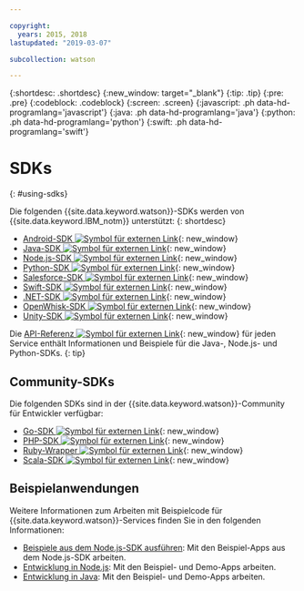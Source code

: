 ```yaml
---

copyright:
  years: 2015, 2018
lastupdated: "2019-03-07"

subcollection: watson

---
```


{:shortdesc: .shortdesc}
{:new_window: target="_blank"}
{:tip: .tip}
{:pre: .pre}
{:codeblock: .codeblock}
{:screen: .screen}
{:javascript: .ph data-hd-programlang='javascript'}
{:java: .ph data-hd-programlang='java'}
{:python: .ph data-hd-programlang='python'}
{:swift: .ph data-hd-programlang='swift'}

# SDKs
{: #using-sdks}

Die folgenden {{site.data.keyword.watson}}-SDKs werden von {{site.data.keyword.IBM_notm}} unterstützt:
{: shortdesc}

* [Android-SDK ![Symbol für externen Link](../../icons/launch-glyph.svg "Symbol für externen Link")](https://github.com/watson-developer-cloud/android-sdk){: new_window}
* [Java-SDK ![Symbol für externen Link](../../icons/launch-glyph.svg "Symbol für externen Link")](https://github.com/watson-developer-cloud/java-sdk){: new_window}
* [Node.js-SDK ![Symbol für externen Link](../../icons/launch-glyph.svg "Symbol für externen Link")](https://github.com/watson-developer-cloud/node-sdk){: new_window}
* [Python-SDK ![Symbol für externen Link](../../icons/launch-glyph.svg "Symbol für externen Link")](https://github.com/watson-developer-cloud/python-sdk){: new_window}
* [Salesforce-SDK ![Symbol für externen Link](../../icons/launch-glyph.svg "Symbol für externen Link")](https://github.com/watson-developer-cloud/salesforce-sdk){: new_window}
* [Swift-SDK ![Symbol für externen Link](../../icons/launch-glyph.svg "Symbol für externen Link")](https://github.com/watson-developer-cloud/swift-sdk){: new_window}
* [.NET-SDK ![Symbol für externen Link](../../icons/launch-glyph.svg "Symbol für externen Link")](https://github.com/watson-developer-cloud/dotnet-standard-sdk){: new_window}
* [OpenWhisk-SDK ![Symbol für externen Link](../../icons/launch-glyph.svg "Symbol für externen Link")](https://github.com/watson-developer-cloud/openwhisk-sdk/){: new_window}
* [Unity-SDK ![Symbol für externen Link](../../icons/launch-glyph.svg "Symbol für externen Link")](https://github.com/watson-developer-cloud/unity-sdk){: new_window}

Die [API-Referenz ![Symbol für externen Link](../../icons/launch-glyph.svg "Symbol für externen Link")](https://{DomainName}/developer/watson/documentation){: new_window} für jeden Service enthält Informationen und Beispiele für die Java-, Node.js- und Python-SDKs.
{: tip}

## Community-SDKs

Die folgenden SDKs sind in der {{site.data.keyword.watson}}-Community für Entwickler verfügbar:

* [Go-SDK ![Symbol für externen Link](../../icons/launch-glyph.svg "Symbol für externen Link")](https://github.com/liviosoares/go-watson-sdk){: new_window}
* [PHP-SDK ![Symbol für externen Link](../../icons/launch-glyph.svg "Symbol für externen Link")](https://github.com/CognitiveBuild/WatsonPHPSDK){: new_window}
* [Ruby-Wrapper ![Symbol für externen Link](../../icons/launch-glyph.svg "Symbol für externen Link")](https://github.com/IcaliaLabs?utf8=%E2%9C%93&q=watson&type=&language=ruby){: new_window}
* [Scala-SDK ![Symbol für externen Link](../../icons/launch-glyph.svg "Symbol für externen Link")](https://github.com/kane77/scala-sdk){: new_window}

## Beispielanwendungen

Weitere Informationen zum Arbeiten mit Beispielcode für {{site.data.keyword.watson}}-Services finden Sie in den folgenden Informationen:

* [Beispiele aus dem Node.js-SDK ausführen](/docs/services/watson/running-node-examples.html): Mit den Beispiel-Apps aus dem Node.js-SDK arbeiten.
* [Entwicklung in Node.js](/docs/services/watson/developing-nodejs.html): Mit den Beispiel- und Demo-Apps arbeiten.
* [Entwicklung in Java](/docs/services/watson/developing-java.html): Mit den Beispiel- und Demo-Apps arbeiten.
